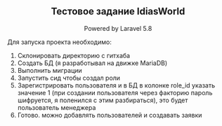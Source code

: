 <h2 align="center">Тестовое задание IdiasWorld</h2>

<p align="center">Powered by Laravel 5.8</p>

Для запуска проекта необходимо:
1. Склонировать директорию с гитхаба
2. Создать БД (я разработывал на движке MariaDB)
3. Выполнить миграции
4. Запустить сид чтобы создал роли
5. Зарегистрировать пользователя и в БД в колонке role_id указать значение 1 (при создании пользователя через факторию пароль шифруется, я поленился с этим разбираться), это будет пользователь менеджера
6. Готово. можно добавлять пользователей и создавать заявки
